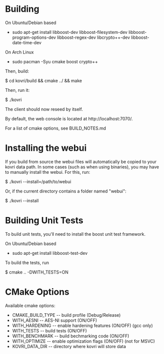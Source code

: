 Building
========

On Ubuntu/Debian based
* sudo apt-get install libboost-dev libboost-filesystem-dev libboost-program-options-dev libboost-regex-dev libcrypto++-dev libboost-date-time-dev

On Arch Linux
* sudo pacman -Syu cmake boost crypto++

Then, build:

$ cd kovri/build && cmake ../ && make

Then, run it:

$ ./kovri

The client should now reseed by itself.

By default, the web console is located at http://localhost:7070/.

For a list of cmake options, see BUILD_NOTES.md

Installing the webui
====================

If you build from source the webui files will automatically be copied to your
 kovri data path.
In some cases (such as when using binaries), you may have to manually install the
 webui.
For this, run:

$ ./kovri --install=/path/to/webui

Or, if the current directory contains a folder named "webui":

$ ./kovri --install

Building Unit Tests
===================

To build unit tests, you'll need to install the boost unit test framework.

On Ubuntu/Debian based
 * sudo apt-get install libboost-test-dev

To build the tests, run

$ cmake .. -DWITH_TESTS=ON

CMake Options
============
Available cmake options:

* CMAKE_BUILD_TYPE -- build profile (Debug/Release)
* WITH_AESNI -- AES-NI support (ON/OFF)
* WITH_HARDENING -- enable hardening features (ON/OFF) (gcc only)
* WITH_TESTS -- build tests (ON/OFF)
* WITH_BENCHMARK -- build bechmarking code (ON/OFF)
* WITH_OPTIMIZE -- enable optimization flags (ON/OFF) (not for MSVC)
* KOVRI_DATA_DIR -- directory where kovri will store data
